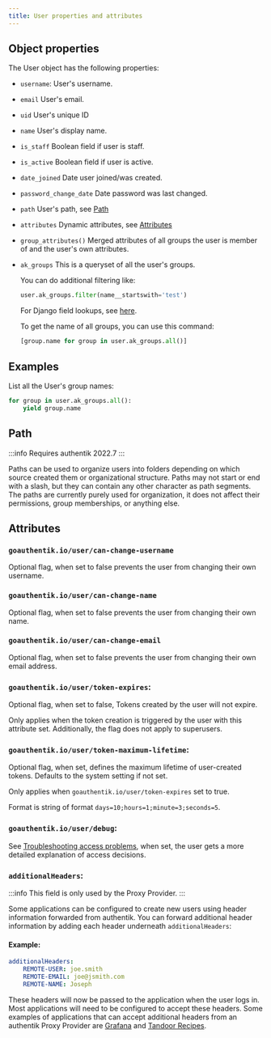 ```yaml
---
title: User properties and attributes
---
```


## Object properties

The User object has the following properties:

-   `username`: User's username.
-   `email` User's email.
-   `uid` User's unique ID
-   `name` User's display name.
-   `is_staff` Boolean field if user is staff.
-   `is_active` Boolean field if user is active.
-   `date_joined` Date user joined/was created.
-   `password_change_date` Date password was last changed.
-   `path` User's path, see [Path](#path)
-   `attributes` Dynamic attributes, see [Attributes](#attributes)
-   `group_attributes()` Merged attributes of all groups the user is member of and the user's own attributes.
-   `ak_groups` This is a queryset of all the user's groups.

    You can do additional filtering like:

    ```python
    user.ak_groups.filter(name__startswith='test')
    ```

    For Django field lookups, see [here](https://docs.djangoproject.com/en/4.2/ref/models/querysets/#id4).

    To get the name of all groups, you can use this command:

    ```python
    [group.name for group in user.ak_groups.all()]
    ```

## Examples

List all the User's group names:

```python
for group in user.ak_groups.all():
    yield group.name
```

## Path

:::info
Requires authentik 2022.7
:::

Paths can be used to organize users into folders depending on which source created them or organizational structure. Paths may not start or end with a slash, but they can contain any other character as path segments. The paths are currently purely used for organization, it does not affect their permissions, group memberships, or anything else.

## Attributes

### `goauthentik.io/user/can-change-username`

Optional flag, when set to false prevents the user from changing their own username.

### `goauthentik.io/user/can-change-name`

Optional flag, when set to false prevents the user from changing their own name.

### `goauthentik.io/user/can-change-email`

Optional flag, when set to false prevents the user from changing their own email address.

### `goauthentik.io/user/token-expires`:

Optional flag, when set to false, Tokens created by the user will not expire.

Only applies when the token creation is triggered by the user with this attribute set. Additionally, the flag does not apply to superusers.

### `goauthentik.io/user/token-maximum-lifetime`:

Optional flag, when set, defines the maximum lifetime of user-created tokens. Defaults to the system setting if not set.

Only applies when `goauthentik.io/user/token-expires` set to true.

Format is string of format `days=10;hours=1;minute=3;seconds=5`.

### `goauthentik.io/user/debug`:

See [Troubleshooting access problems](../../troubleshooting/access), when set, the user gets a more detailed explanation of access decisions.

### `additionalHeaders`:

:::info
This field is only used by the Proxy Provider.
:::

Some applications can be configured to create new users using header information forwarded from authentik. You can forward additional header information by adding each header
underneath `additionalHeaders`:

#### Example:

```yaml
additionalHeaders:
    REMOTE-USER: joe.smith
    REMOTE-EMAIL: joe@jsmith.com
    REMOTE-NAME: Joseph
```

These headers will now be passed to the application when the user logs in. Most applications will need to be configured to accept these headers. Some examples of applications that can accept additional headers from an authentik Proxy Provider are [Grafana](https://grafana.com/docs/grafana/latest/auth/auth-proxy/) and [Tandoor Recipes](https://docs.tandoor.dev/features/authentication/).
